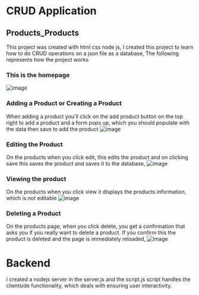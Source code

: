# CRUD Application
## Products_Products
This project was created with html css node js, I created this project to learn how to do CRUD operations on a json file as a database, The following represents how the project works

### This is the homepage
![image](https://github.com/user-attachments/assets/816d6112-d47d-407e-b186-b37adebad9d2)


### Adding a Product or Creating a Product
When adding a product you'll click on the add product button on the top right to add a product and a form pops up, which you should populate with the data then save to add the product
![image](https://github.com/user-attachments/assets/ab039fab-71ff-47d6-ae1d-602c64e37fef)

### Editing the Product
On the products when you click edit, this edits the product and on clicking save this saves the product and saves it to the database,
![image](https://github.com/user-attachments/assets/1d1e61a4-5b15-4e7f-9766-e14fbbf3384a)

### Viewing the product
On the products when you click view it displays the products information, which is not editable
![image](https://github.com/user-attachments/assets/40e7b1f0-f6ff-4a61-bf64-5b68c50bc4ef)

### Deleting a Product
On the products page, when you click delete, you get a confirmation that asks you if you really want to delete a product. If you confirm this the product is deleted and the page is immediately reloaded,
![image](https://github.com/user-attachments/assets/7282ee11-2bc1-48d2-af6e-687c772ae45f)

# Backend
I created a nodejs server in the server.js and the script.js script handles the clientside functionality, which deals with ensuring user interactivity.


